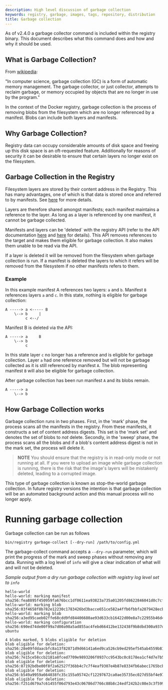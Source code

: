 ```yaml
---
description: High level discussion of garbage collection
keywords: registry, garbage, images, tags, repository, distribution
title: Garbage collection
---
```


As of v2.4.0 a garbage collector command is included within the registry binary.
This document describes what this command does and how and why it should be used.

## What is Garbage Collection?

From [wikipedia](https://en.wikipedia.org/wiki/Garbage_collection_(computer_science)):

"In computer science, garbage collection (GC) is a form of automatic memory management. The
garbage collector, or just collector, attempts to reclaim garbage, or memory occupied by
objects that are no longer in use by the program."

In the context of the Docker registry, garbage collection is the process of
removing blobs from the filesystem which are no longer referenced by a
manifest.  Blobs can include both layers and manifests.


## Why Garbage Collection?

Registry data can occupy considerable amounts of disk space and freeing up
this disk space is an oft-requested feature.  Additionally for reasons of security it
can be desirable to ensure that certain layers no longer exist on the filesystem.


## Garbage Collection in the Registry

Filesystem layers are stored by their content address in the Registry.  This
has many advantages, one of which is that data is stored once and referred to by manifests.
See [here](compatibility.md#content-addressable-storage-cas) for more details.

Layers are therefore shared amongst manifests; each manifest maintains a reference
to the layer.  As long as a layer is referenced by one manifest, it cannot be garbage
collected.

Manifests and layers can be 'deleted` with the registry API (refer to the API
documentation [here](spec/api.md#deleting-a-layer) and
[here](spec/api.md#deleting-an-image) for details).  This API removes references
to the target and makes them eligible for garbage collection.  It also makes them
unable to be read via the API.

If a layer is deleted it will be removed from the filesystem when garbage collection
is run.  If a manifest is deleted the layers to which it refers will be removed from
the filesystem if no other manifests refers to them.


### Example

In this example manifest A references two layers: `a` and `b`.  Manifest `B` references
layers `a` and `c`.  In this state, nothing is eligible for garbage collection:

```
A -----> a <----- B
    \--> b     |
         c <--/
```

Manifest B is deleted via the API:

```
A -----> a     B
    \--> b
         c
```

In this state layer `c` no longer has a reference and is eligible for garbage
collection.  Layer `a` had one reference removed but will not be garbage
collected as it is still referenced by manifest `A`.  The blob representing
manifest `B` will also be eligible for garbage collection.

After garbage collection has been run manifest `A` and its blobs remain.

```
A -----> a
    \--> b
```


## How Garbage Collection works

Garbage collection runs in two phases. First, in the 'mark' phase, the process
scans all the manifests in the registry. From these manifests, it constructs a
set of content address digests. This set is the 'mark set' and denotes the set
of blobs to *not* delete. Secondly, in the 'sweep' phase, the process scans all
the blobs and if a blob's content address digest is not in the mark set, the
process will delete it.


> **NOTE** You should ensure that the registry is in read-only mode or not running at
> all. If you were to upload an image while garbage collection is running, there is the
> risk that the image's layers will be mistakenly deleted, leading to a corrupted image.

This type of garbage collection is known as stop-the-world garbage collection.  In future
registry versions the intention is that garbage collection will be an automated background
action and this manual process will no longer apply.



# Running garbage collection

Garbage collection can be run as follows

`bin/registry garbage-collect [--dry-run] /path/to/config.yml`

The garbage-collect command accepts a `--dry-run` parameter, which will print the progress
of the mark and sweep phases without removing any data.  Running with a log level of `info`
will give a clear indication of what will and will not be deleted.

_Sample output from a dry run garbage collection with registry log level set to `info`_

```
hello-world
hello-world: marking manifest sha256:fea8895f450959fa676bcc1df0611ea93823a735a01205fd8622846041d0c7cf
hello-world: marking blob sha256:03f4658f8b782e12230c1783426bd3bacce651ce582a4ffb6fbbfa2079428ecb
hello-world: marking blob sha256:a3ed95caeb02ffe68cdd9fd84406680ae93d633cb16422d00e8a7c22955b46d4
hello-world: marking configuration sha256:690ed74de00f99a7d00a98a5ad855ac4febd66412be132438f9b8dbd300a937d
ubuntu

4 blobs marked, 5 blobs eligible for deletion
blob eligible for deletion: sha256:28e09fddaacbfc8a13f82871d9d66141a6ed9ca526cb9ed295ef545ab4559b81
blob eligible for deletion: sha256:7e15ce58ccb2181a8fced7709e9893206f0937cc9543bc0c8178ea1cf4d7e7b5
blob eligible for deletion: sha256:87192bdbe00f8f2a62527f36bb4c7c7f4eaf9307e4b87e8334fb6abec1765bcb
blob eligible for deletion: sha256:b549a9959a664038fc35c155a95742cf12297672ca0ae35735ec027d55bf4e97
blob eligible for deletion: sha256:f251d679a7c61455f06d793e43c06786d7766c88b8c24edf242b2c08e3c3f599
```